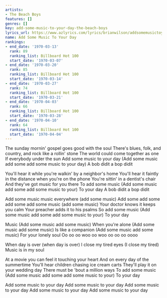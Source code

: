 ```yaml
---
artists:
- The Beach Boys
features: []
genres: []
key: add-some-music-to-your-day-the-beach-boys
lyrics_url: https://www.azlyrics.com/lyrics/brianwilson/addsomemusictoyourday.html
name: Add Some Music To Your Day
rankings:
- end_date: '1970-03-13'
  rank: 89
  ranking_list: Billboard Hot 100
  start_date: '1970-03-07'
- end_date: '1970-03-20'
  rank: 85
  ranking_list: Billboard Hot 100
  start_date: '1970-03-14'
- end_date: '1970-03-27'
  rank: 74
  ranking_list: Billboard Hot 100
  start_date: '1970-03-21'
- end_date: '1970-04-03'
  rank: 66
  ranking_list: Billboard Hot 100
  start_date: '1970-03-28'
- end_date: '1970-04-10'
  rank: 64
  ranking_list: Billboard Hot 100
  start_date: '1970-04-04'
---
```


The sunday mornin' gospel goes good with the soul
There's blues, folk, and country, and rock like a rollin' stone
The world could come together as one
If everybody under the sun
Add some music to your day
(Add some music add some add some music to your day)
A bob didit a bop didit

You'll hear it while you're walkin' by a neighbor's home
You'll hear it faintly in the distance when you're on the phone
You're sittin' in a dentist's chair
And they've got music for you there
To add some music
(Add some music add some add some music to your)
To your day
A bob didit a bop didit

Add some music music everywhere (add some music)
Add some add some add some add some music (add some music)
Your doctor knows it keeps you calm
Your preacher adds it to his psalms
So add some music
(Add some music add some add some music to your)
To your day

Music
(Add some music add some music)
When you're alone
(Add some music add some music)
Is like a companion
(Add some music add some music)
For your lonely soul
Oo oo oo woo oo woo oo oo oo oooo

When day is over (when day is over)
I close my tired eyes (I close my tired)
Music is in my soul

At a movie you can feel it touching your heart
And on every day of the summertime
You'll hear children chasing ice cream carts
They'll play it on your wedding day
There must be 'bout a million ways
To add some music
(Add some music add some add some music to your)
To your day

Add some music to your day
Add some music to your day
Add some music to your day
Add some music to your day
Add some music to your day



